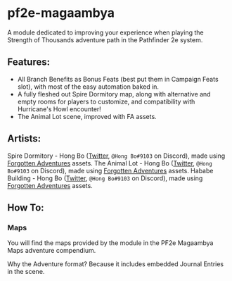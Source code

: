# pf2e-magaambya
A module dedicated to improving your experience when playing the Strength of Thousands adventure path in the Pathfinder 2e system.

## Features:
- All Branch Benefits as Bonus Feats (best put them in Campaign Feats slot), with most of the easy automation baked in.
- A fully fleshed out Spire Dormitory map, along with alternative and empty rooms for players to customize, and compatibility with Hurricane's Howl encounter!
- The Animal Lot scene, improved with FA assets.

## Artists:
Spire Dormitory - Hong Bo ([Twitter](https://twitter.com/HongBoContact), `@Hong Bo#9103` on Discord), made using [Forgotten Adventures](www.forgotten-adventures.net) assets.
The Animal Lot - Hong Bo ([Twitter](https://twitter.com/HongBoContact), `@Hong Bo#9103` on Discord), made using [Forgotten Adventures](www.forgotten-adventures.net) assets.
Hababe Building - Hong Bo ([Twitter](https://twitter.com/HongBoContact), `@Hong Bo#9103` on Discord), made using [Forgotten Adventures](www.forgotten-adventures.net) assets.

## How To:
### Maps
You will find the maps provided by the module in the PF2e Magaambya Maps adventure compendium.

Why the Adventure format? Because it includes embedded Journal Entries in the scene.
